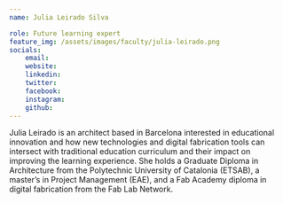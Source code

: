 ```yaml
---
name: Julia Leirado Silva

role: Future learning expert
feature_img: /assets/images/faculty/julia-leirado.png
socials:
    email:
    website:
    linkedin:
    twitter:
    facebook:
    instagram:
    github:
---
```

Julia Leirado is an architect based in Barcelona interested in educational innovation and how new technologies and digital fabrication tools can intersect with traditional education curriculum and their impact on improving the learning experience. She holds a Graduate Diploma in Architecture from the Polytechnic University of Catalonia (ETSAB), a master’s in Project Management (EAE), and a Fab Academy diploma in digital fabrication from the Fab Lab Network.
